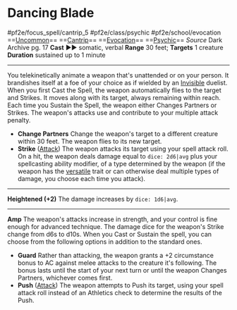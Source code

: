 # Dancing Blade
#pf2e/focus_spell/cantrip_5 #pf2e/class/psychic  #pf2e/school/evocation 
==[Uncommon](rules/traits/uncommon.md)== ==[Cantrip](rules/traits/cantrip.md)== ==[Evocation](rules/traits/evocation.md)== ==[Psychic](../../../Traits/Psychic.md)==
*Source* Dark Archive pg. 17
**Cast** ►► somatic, verbal
**Range** 30 feet; **Targets** 1 creature
**Duration** sustained up to 1 minute

---
You telekinetically animate a weapon that's unattended or on your person. It brandishes itself at a foe of your choice as if wielded by an [Invisible](../../../Conditions/Invisible.md) duelist. When you first Cast the Spell, the weapon automatically flies to the target and Strikes. It moves along with its target, always remaining within reach. Each time you Sustain the Spell, the weapon either Changes Partners or Strikes. The weapon's attacks use and contribute to your multiple attack penalty.
- **Change Partners** Change the weapon's target to a different creature within 30 feet. The weapon flies to its new target.
- **Strike** ([Attack](rules/traits/attack.md)) The weapon attacks its target using your spell attack roll. On a hit, the weapon deals damage equal to `dice: 2d6|avg` plus your spellcasting ability modifier, of a type determined by the weapon (if the weapon has the [versatile](rules/traits/versatile.md) trait or can otherwise deal multiple types of damage, you choose each time you attack).

<hr>

**Heightened (+2)** The damage increases by `dice: 1d6|avg`.

---
**Amp** The weapon's attacks increase in strength, and your control is fine enough for advanced technique. The damage dice for the weapon's Strike change from d6s to d10s. When you Cast or Sustain the spell, you can choose from the following options in addition to the standard ones.
- **Guard** Rather than attacking, the weapon grants a +2 circumstance bonus to AC against melee attacks to the creature it's following. The bonus lasts until the start of your next turn or until the weapon Changes Partners, whichever comes first.
- **Push** ([Attack](rules/traits/attack.md)) The weapon attempts to Push its target, using your spell attack roll instead of an Athletics check to determine the results of the Push.